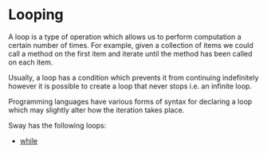 # Looping

A loop is a type of operation which allows us to perform computation a certain number of times. For example, given a collection of items we could call a method on the first item and iterate until the method has been called on each item.

Usually, a loop has a condition which prevents it from continuing indefinitely however it is possible to create a loop that never stops i.e. an infinite loop.

Programming languages have various forms of syntax for declaring a loop which may slightly alter how the iteration takes place.

Sway has the following loops:

- [while](while.md)
